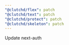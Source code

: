 ```yaml
---
"@clutchd/flex": patch
"@clutchd/text": patch
"@clutchd/protect": patch
"@clutchd/skeleton": patch
---
```


Update next-auth
